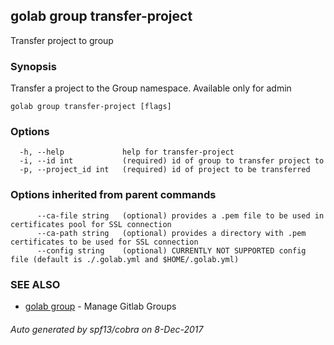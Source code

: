 ## golab group transfer-project

Transfer project to group

### Synopsis


Transfer a project to the Group namespace. Available only for admin

```
golab group transfer-project [flags]
```

### Options

```
  -h, --help             help for transfer-project
  -i, --id int           (required) id of group to transfer project to
  -p, --project_id int   (required) id of project to be transferred
```

### Options inherited from parent commands

```
      --ca-file string   (optional) provides a .pem file to be used in certificates pool for SSL connection
      --ca-path string   (optional) provides a directory with .pem certificates to be used for SSL connection
      --config string    (optional) CURRENTLY NOT SUPPORTED config file (default is ./.golab.yml and $HOME/.golab.yml)
```

### SEE ALSO
* [golab group](golab_group.md)	 - Manage Gitlab Groups

###### Auto generated by spf13/cobra on 8-Dec-2017
